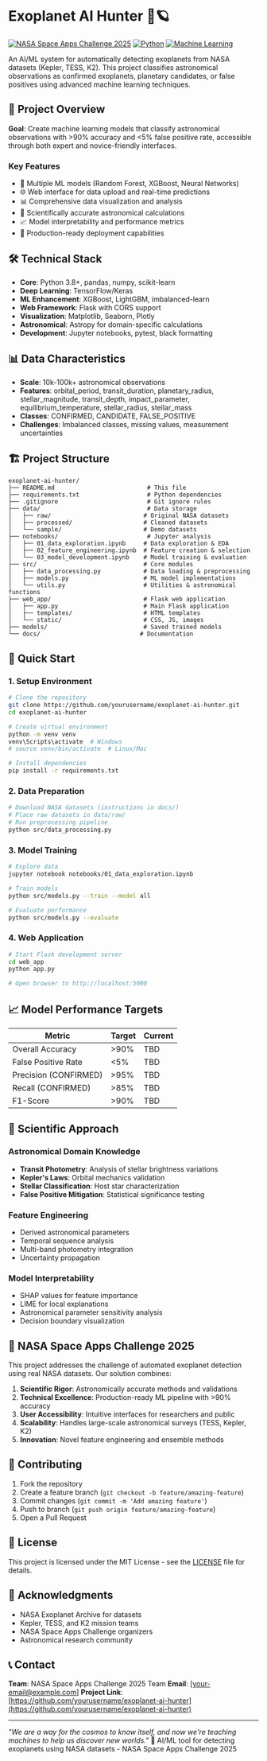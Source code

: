 # Exoplanet AI Hunter 🚀🪐

[![NASA Space Apps Challenge 2025](https://img.shields.io/badge/NASA-Space%20Apps%20Challenge%202025-blue)](https://spaceappschallenge.org/)
[![Python](https://img.shields.io/badge/Python-3.8%2B-blue)](https://python.org)
[![Machine Learning](https://img.shields.io/badge/ML-Exoplanet%20Detection-green)](https://github.com)

An AI/ML system for automatically detecting exoplanets from NASA datasets (Kepler, TESS, K2). This project classifies astronomical observations as confirmed exoplanets, planetary candidates, or false positives using advanced machine learning techniques.

## 🎯 Project Overview

**Goal**: Create machine learning models that classify astronomical observations with >90% accuracy and <5% false positive rate, accessible through both expert and novice-friendly interfaces.

### Key Features
- 🤖 Multiple ML models (Random Forest, XGBoost, Neural Networks)
- 🌐 Web interface for data upload and real-time predictions
- 📊 Comprehensive data visualization and analysis
- 🔬 Scientifically accurate astronomical calculations
- 📈 Model interpretability and performance metrics
- 🚀 Production-ready deployment capabilities

## 🛠️ Technical Stack

- **Core**: Python 3.8+, pandas, numpy, scikit-learn
- **Deep Learning**: TensorFlow/Keras
- **ML Enhancement**: XGBoost, LightGBM, imbalanced-learn
- **Web Framework**: Flask with CORS support
- **Visualization**: Matplotlib, Seaborn, Plotly
- **Astronomical**: Astropy for domain-specific calculations
- **Development**: Jupyter notebooks, pytest, black formatting

## 📊 Data Characteristics

- **Scale**: 10k-100k+ astronomical observations
- **Features**: orbital_period, transit_duration, planetary_radius, stellar_magnitude, transit_depth, impact_parameter, equilibrium_temperature, stellar_radius, stellar_mass
- **Classes**: CONFIRMED, CANDIDATE, FALSE_POSITIVE
- **Challenges**: Imbalanced classes, missing values, measurement uncertainties

## 🏗️ Project Structure

```
exoplanet-ai-hunter/
├── README.md                          # This file
├── requirements.txt                   # Python dependencies
├── .gitignore                         # Git ignore rules
├── data/                              # Data storage
│   ├── raw/                          # Original NASA datasets
│   ├── processed/                    # Cleaned datasets
│   └── sample/                       # Demo datasets
├── notebooks/                         # Jupyter analysis
│   ├── 01_data_exploration.ipynb     # Data exploration & EDA
│   ├── 02_feature_engineering.ipynb  # Feature creation & selection
│   └── 03_model_development.ipynb    # Model training & evaluation
├── src/                              # Core modules
│   ├── data_processing.py            # Data loading & preprocessing
│   ├── models.py                     # ML model implementations
│   └── utils.py                      # Utilities & astronomical functions
├── web_app/                          # Flask web application
│   ├── app.py                        # Main Flask application
│   ├── templates/                    # HTML templates
│   └── static/                       # CSS, JS, images
├── models/                           # Saved trained models
└── docs/                            # Documentation
```

## 🚀 Quick Start

### 1. Setup Environment
```bash
# Clone the repository
git clone https://github.com/yourusername/exoplanet-ai-hunter.git
cd exoplanet-ai-hunter

# Create virtual environment
python -m venv venv
venv\Scripts\activate  # Windows
# source venv/bin/activate  # Linux/Mac

# Install dependencies
pip install -r requirements.txt
```

### 2. Data Preparation
```bash
# Download NASA datasets (instructions in docs/)
# Place raw datasets in data/raw/
# Run preprocessing pipeline
python src/data_processing.py
```

### 3. Model Training
```bash
# Explore data
jupyter notebook notebooks/01_data_exploration.ipynb

# Train models
python src/models.py --train --model all

# Evaluate performance
python src/models.py --evaluate
```

### 4. Web Application
```bash
# Start Flask development server
cd web_app
python app.py

# Open browser to http://localhost:5000
```

## 📈 Model Performance Targets

| Metric | Target | Current |
|--------|--------|---------|
| Overall Accuracy | >90% | TBD |
| False Positive Rate | <5% | TBD |
| Precision (CONFIRMED) | >95% | TBD |
| Recall (CONFIRMED) | >85% | TBD |
| F1-Score | >90% | TBD |

## 🔬 Scientific Approach

### Astronomical Domain Knowledge
- **Transit Photometry**: Analysis of stellar brightness variations
- **Kepler's Laws**: Orbital mechanics validation
- **Stellar Classification**: Host star characterization
- **False Positive Mitigation**: Statistical significance testing

### Feature Engineering
- Derived astronomical parameters
- Temporal sequence analysis
- Multi-band photometry integration
- Uncertainty propagation

### Model Interpretability
- SHAP values for feature importance
- LIME for local explanations
- Astronomical parameter sensitivity analysis
- Decision boundary visualization

## 🌟 NASA Space Apps Challenge 2025

This project addresses the challenge of automated exoplanet detection using real NASA datasets. Our solution combines:

1. **Scientific Rigor**: Astronomically accurate methods and validations
2. **Technical Excellence**: Production-ready ML pipeline with >90% accuracy
3. **User Accessibility**: Intuitive interfaces for researchers and public
4. **Scalability**: Handles large-scale astronomical surveys (TESS, Kepler, K2)
5. **Innovation**: Novel feature engineering and ensemble methods

## 🤝 Contributing

1. Fork the repository
2. Create a feature branch (`git checkout -b feature/amazing-feature`)
3. Commit changes (`git commit -m 'Add amazing feature'`)
4. Push to branch (`git push origin feature/amazing-feature`)
5. Open a Pull Request

## 📜 License

This project is licensed under the MIT License - see the [LICENSE](LICENSE) file for details.

## 🙏 Acknowledgments

- NASA Exoplanet Archive for datasets
- Kepler, TESS, and K2 mission teams
- NASA Space Apps Challenge organizers
- Astronomical research community

## 📞 Contact

**Team**: NASA Space Apps Challenge 2025 Team
**Email**: [your-email@example.com]
**Project Link**: [https://github.com/yourusername/exoplanet-ai-hunter](https://github.com/yourusername/exoplanet-ai-hunter)

---

*"We are a way for the cosmos to know itself, and now we're teaching machines to help us discover new worlds."* 🌌
AI/ML tool for detecting exoplanets using NASA datasets - NASA Space Apps Challenge 2025
